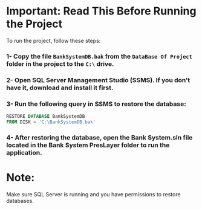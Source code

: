 # Important: Read This Before Running the Project

To run the project, follow these steps:

### 1- Copy the file `BankSystemDB.bak` from the `DataBase Of Project` folder in the project to the `C:\` drive.  
### 2- Open SQL Server Management Studio (SSMS). If you don’t have it, download and install it first.  
### 3- Run the following query in SSMS to restore the database:  

   ```sql
   RESTORE DATABASE BankSystemDB  
   FROM DISK = 'C:\BankSystemDB.bak'
   ```

### 4- After restoring the database, open the Bank System.sln file located in the Bank System PresLayer folder to run the application.

# Note:
Make sure SQL Server is running and you have permissions to restore databases.
